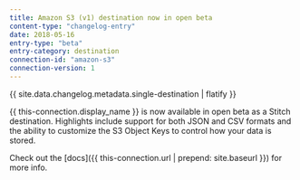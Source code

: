 ```yaml
---
title: Amazon S3 (v1) destination now in open beta
content-type: "changelog-entry"
date: 2018-05-16
entry-type: "beta"
entry-category: destination
connection-id: "amazon-s3"
connection-version: 1
---
```


{{ site.data.changelog.metadata.single-destination | flatify }}

{{ this-connection.display_name }} is now available in open beta as a Stitch destination. Highlights include support for both JSON and CSV formats and the ability to customize the S3 Object Keys to control how your data is stored.

Check out the [docs]({{ this-connection.url | prepend: site.baseurl }}) for more info.